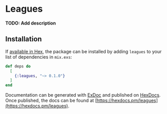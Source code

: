 # Leagues

**TODO: Add description**

## Installation

If [available in Hex](https://hex.pm/docs/publish), the package can be installed
by adding `leagues` to your list of dependencies in `mix.exs`:

```elixir
def deps do
  [
    {:leagues, "~> 0.1.0"}
  ]
end
```

Documentation can be generated with [ExDoc](https://github.com/elixir-lang/ex_doc)
and published on [HexDocs](https://hexdocs.pm). Once published, the docs can
be found at [https://hexdocs.pm/leagues](https://hexdocs.pm/leagues).

